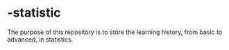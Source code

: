 # -statistic
The purpose of this repository is to store the learning history, from basic to advanced, in statistics.
